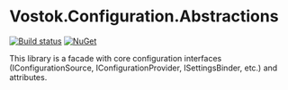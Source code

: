 # Vostok.Configuration.Abstractions

[![Build status](https://ci.appveyor.com/api/projects/status/github/vostok/configuration.abstractions?svg=true&branch=master)](https://ci.appveyor.com/project/vostok/configuration.abstractions/branch/master)
[![NuGet](https://img.shields.io/nuget/v/Vostok.Configuration.Abstractions.svg)](https://www.nuget.org/packages/Vostok.Configuration.Abstractions)

This library is a facade with core configuration interfaces (IConfigurationSource, IConfigurationProvider, ISettingsBinder, etc.) and attributes.
